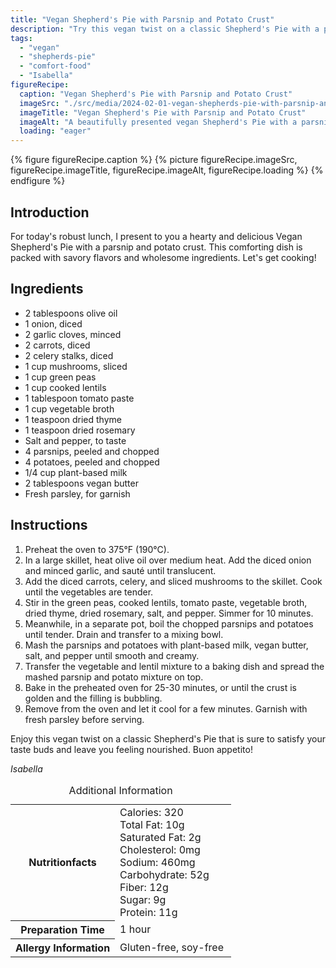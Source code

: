 ```yaml
---
title: "Vegan Shepherd's Pie with Parsnip and Potato Crust"
description: "Try this vegan twist on a classic Shepherd's Pie with a parsnip and potato crust. Packed with savory flavors and wholesome ingredients, it's a hearty and delicious dish that will satisfy your cravings."
tags:
  - "vegan"
  - "shepherds-pie"
  - "comfort-food"
  - "Isabella"
figureRecipe: 
  caption: "Vegan Shepherd's Pie with Parsnip and Potato Crust"
  imageSrc: "./src/media/2024-02-01-vegan-shepherds-pie-with-parsnip-and-potato-crust-5265.png"
  imageTitle: "Vegan Shepherd's Pie with Parsnip and Potato Crust"
  imageAlt: "A beautifully presented vegan Shepherd's Pie with a parsnip and potato crust, set on a rustic wooden table in a warm and inviting ambiance. The dish is perfectly portioned and exudes comforting aromas, offering a wholesome and satisfying vegan interpretation of a traditional favorite."
  loading: "eager"
---
```


{% figure figureRecipe.caption %}
{% picture figureRecipe.imageSrc, figureRecipe.imageTitle, figureRecipe.imageAlt, figureRecipe.loading %}
{% endfigure %}

## Introduction

For today's robust lunch, I present to you a hearty and delicious Vegan Shepherd's Pie with a parsnip and potato crust. This comforting dish is packed with savory flavors and wholesome ingredients. Let's get cooking!

## Ingredients

- 2 tablespoons olive oil
- 1 onion, diced
- 2 garlic cloves, minced
- 2 carrots, diced
- 2 celery stalks, diced
- 1 cup mushrooms, sliced
- 1 cup green peas
- 1 cup cooked lentils
- 1 tablespoon tomato paste
- 1 cup vegetable broth
- 1 teaspoon dried thyme
- 1 teaspoon dried rosemary
- Salt and pepper, to taste
- 4 parsnips, peeled and chopped
- 4 potatoes, peeled and chopped
- 1/4 cup plant-based milk
- 2 tablespoons vegan butter
- Fresh parsley, for garnish

## Instructions

1. Preheat the oven to 375°F (190°C).
2. In a large skillet, heat olive oil over medium heat. Add the diced onion and minced garlic, and sauté until translucent.
3. Add the diced carrots, celery, and sliced mushrooms to the skillet. Cook until the vegetables are tender.
4. Stir in the green peas, cooked lentils, tomato paste, vegetable broth, dried thyme, dried rosemary, salt, and pepper. Simmer for 10 minutes.
5. Meanwhile, in a separate pot, boil the chopped parsnips and potatoes until tender. Drain and transfer to a mixing bowl.
6. Mash the parsnips and potatoes with plant-based milk, vegan butter, salt, and pepper until smooth and creamy.
7. Transfer the vegetable and lentil mixture to a baking dish and spread the mashed parsnip and potato mixture on top.
8. Bake in the preheated oven for 25-30 minutes, or until the crust is golden and the filling is bubbling.
9. Remove from the oven and let it cool for a few minutes. Garnish with fresh parsley before serving.


Enjoy this vegan twist on a classic Shepherd's Pie that is sure to satisfy your taste buds and leave you feeling nourished. Buon appetito!

*Isabella*

<table><caption class='sr-only'>Additional Information</caption><tr><th>Nutritionfacts</th><td>Calories: 320<br />
Total Fat: 10g<br />
Saturated Fat: 2g<br />
Cholesterol: 0mg<br />
Sodium: 460mg<br />
Carbohydrate: 52g<br />
Fiber: 12g<br />
Sugar: 9g<br />
Protein: 11g&nbsp;</td></tr><tr><th>Preparation Time</th><td>1 hour&nbsp;</td></tr><tr><th>Allergy Information</th><td>Gluten-free, soy-free&nbsp;</td></tr></table>

